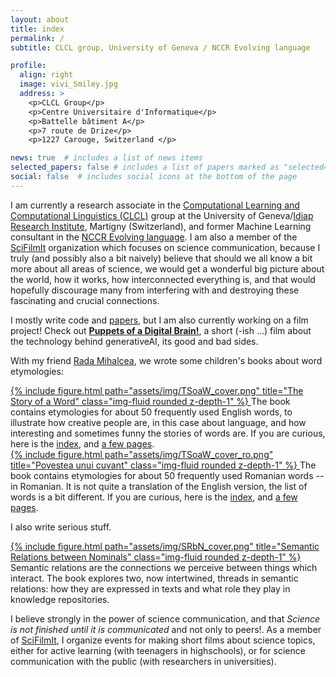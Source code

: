 ```yaml
---
layout: about
title: index
permalink: /
subtitle: CLCL group, University of Geneva / NCCR Evolving language

profile:
  align: right
  image: vivi_Smiley.jpg
  address: >
    <p>CLCL Group</p>
    <p>Centre Universitaire d'Informatique</p>
    <p>Battelle bâtiment A</p>
    <p>7 route de Drize</p>
    <p>1227 Carouge, Switzerland </p>

news: true  # includes a list of news items
selected_papers: false # includes a list of papers marked as "selected={true}"
social: false  # includes social icons at the bottom of the page
---
```


<p>I am currently a research associate in the <a href="https://clcl.unige.ch/">Computational Learning and Computational Linguistics (CLCL)</a> group at the University of Geneva/<a href="https://idiap.ch/en/">Idiap Research Institute</a>, Martigny (Switzerland), and former Machine Learning consultant in the <a href="https://evolvinglanguage.ch/">NCCR Evolving language</a>. I am also a member of the <a href="https://scifilmit.com">SciFilmIt</a> organization which focuses on science communication, because I truly (and possibly also a bit naively) believe that should we all know a bit more about all areas of science, we would get a wonderful big picture about the world, how it works, how interconnected everything is, and that would hopefully discourage many from interfering with and destroying these fascinating and crucial connections.</p>


<p>I mostly write code and <a href="https://scholar.google.ca/citations?user=fNzQUbsAAAAJ&hl=en">papers</a>, but I am also currently working on a film project! Check out <b><a href="PuppetsOfADigitalBrain.md">Puppets of a Digital Brain!</a></b>, a short (-ish ...) film about the technology behind generativeAI, its good and bad sides.</p>

<p>With my friend <a href="https://web.eecs.umich.edu/~mihalcea/">Rada Mihalcea</a>, we wrote some children's books about word etymologies:</p>

<div class="row">
    <div class="col-sm mt-3 mt-md-0">
      <a href="https://www.amazon.com/Story-Word-Rada-Mihalcea/dp/1648715281/ref=sr_1_1?crid=2ULW21J34UXRN&keywords=the+story+of+a+word+vivi+nastase&qid=1657111399&sprefix=the+story+of+a+word+vivi+nastase%2Caps%2C133&sr=8-1">
        {% include figure.html path="assets/img/TSoaW_cover.png" title="The Story of a Word" class="img-fluid rounded z-depth-1"  %}
      </a>
     The book contains etymologies for about 50 frequently used English words, to illustrate how creative people are, in this case about language, and how interesting and sometimes funny the stories of words are. If you are curious, here is the <a href="assets/img/TSoaW_index.png">index</a>, and <a href="assets/pdf/The%20Story%20of%20a%20Word%20-%20Sample%20Pages.ss.pdf">a few pages</a>.
    </div>
    <div class="col-sm mt-3 mt-md-0">
      <a href="https://casacartii.ro/editura/carte/povestea-unui-cuvant/">
        {% include figure.html path="assets/img/TSoaW_cover_ro.png" title="Povestea unui cuvant" class="img-fluid rounded z-depth-1" %}
      </a>
      The book contains etymologies for about 50 frequently used Romanian words -- in Romanian. It is not quite a translation of the English version, the list of words is a bit different. If you are curious, here is the <a href="assets/img/TSoaW_index_ro.png">index</a>, and <a href="assets/pdf/PovesteaUnuiCuvant_sample.pdf">a few pages</a>.
    </div>
</div>
 
<p></p>

<p>I also write serious stuff.</p>
  <div class="row row justify-content-start">
    <div class="col-4">
      <a href="https://www.morganclaypoolpublishers.com/catalog_Orig/samples/9781636390871_sample.pdf">
        {% include figure.html path="assets/img/SRbN_cover.png" title="Semantic Relations between Nominals" class="img-fluid rounded z-depth-1"  %}
      </a>
     Semantic relations are the connections we perceive between things which interact. The book explores two, now intertwined, threads in semantic relations: how they are expressed in texts and what role they play in knowledge repositories.
    </div>
</div>
  
<p></p>
<p></p>
<p>I believe strongly in the power of science communication, and that <i>Science is not finished until it is communicated</i> and not only to peers!. As a member of <a href="https://scifilmit.com/">SciFilmIt</a>, I organize events for making short films about science topics, either for active learning (with teenagers in highschools), or for science communication with the public (with researchers in universities).</p>

<p></p>

